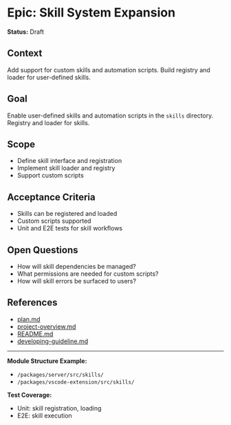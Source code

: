 # Epic: Skill System Expansion

**Status:** Draft

## Context
Add support for custom skills and automation scripts. Build registry and loader for user-defined skills.

## Goal
Enable user-defined skills and automation scripts in the `skills` directory. Registry and loader for skills.

## Scope
- Define skill interface and registration
- Implement skill loader and registry
- Support custom scripts

## Acceptance Criteria
- Skills can be registered and loaded
- Custom scripts supported
- Unit and E2E tests for skill workflows

## Open Questions
- How will skill dependencies be managed?
- What permissions are needed for custom scripts?
- How will skill errors be surfaced to users?

## References
- [plan.md](../../plan.md)
- [project-overview.md](../../../project-overview.md)
- [README.md](../../../README.md)
- [developing-guideline.md](../../../developing-guideline.md)

---

**Module Structure Example:**
- `/packages/server/src/skills/`
- `/packages/vscode-extension/src/skills/`

**Test Coverage:**
- Unit: skill registration, loading
- E2E: skill execution
